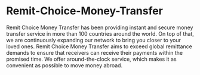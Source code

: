 # Remit-Choice-Money-Transfer
Remit Choice Money Transfer has been providing instant and secure money transfer service in more than 100 countries around the world. On top of that, we are continuously expanding our network to bring you closer to your loved ones. Remit Choice Money Transfer aims to exceed global remittance demands to ensure that receivers can receive their payments within the promised time. We offer around-the-clock service, which makes it as convenient as possible to move money abroad.
